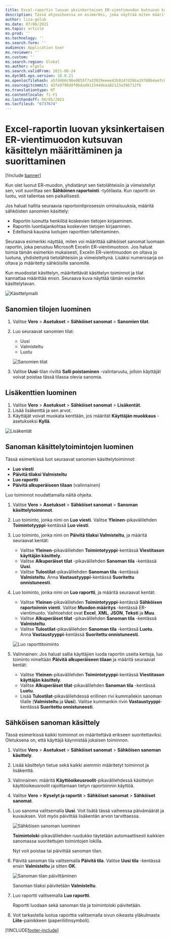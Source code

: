 ```yaml
---
title: Excel-raportin luovan yksinkertaisen ER-vientimuodon kutsuvan käsittelyn määrittäminen ja suorittaminen
description: Tässä ohjeaiheessa on esimerkki, joka näyttää miten määrittää ja käyttää sähköisiä sanomia.
author: liza-golub
ms.date: 07/06/2021
ms.topic: article
ms.prod: ''
ms.technology: ''
ms.search.form: ''
audience: Application User
ms.reviewer: ''
ms.custom: ''
ms.search.region: Global
ms.author: elgolu
ms.search.validFrom: 2021-06-24
ms.dyn365.ops.version: 10.0.21
ms.openlocfilehash: a5fd466c98e0855f7a33929eeee42b9147d26ba19780b4ae7c8eb895ac27ea5e
ms.sourcegitcommit: 42fe9790ddf0bdad911544deaa82123a396712fb
ms.translationtype: HT
ms.contentlocale: fi-FI
ms.lasthandoff: 08/05/2021
ms.locfileid: "6737674"
---
```

# <a name="set-up-and-run-processing-to-call-a-simple-exporting-er-format-to-generate-an-excel-report"></a>Excel-raportin luovan yksinkertaisen ER-vientimuodon kutsuvan käsittelyn määrittäminen ja suorittaminen

[!include [banner](../includes/banner.md)]

Kun olet luonut ER-muodon, yhdistänyt sen tietolähteisiin ja viimeistellyt sen, voit suorittaa sen **Sähköinen raportointi** -työtilasta. Kun raportti on luotu, voit tallentaa sen paikallisesti.

Jos haluat hallita seuraavia raportointiprosessin ominaisuuksia, määritä sähköisten sanomien käsittely:

- Raportin luonutta henkilöä koskevien tietojen kirjaaminen.
- Raportin luontiajankohtaa koskevien tietojen kirjaaminen.
- Edellisinä kausina luotujen raporttien tallentaminen.

Seuraava esimerkki näyttää, miten voi määrittää sähköiset sanomat luomaan raportin, joka perustuu Microsoft Excelin ER-vientimuotoon. Jos haluat toimia tämän esimerkin mukaisesti, Excelin ER-vientimuodon on oltava jo luotuna, yhdistettynä tietolähteisiin ja viimeisteltynä. Lisäksi numerosarja on oltava jo määritetty sähköisille sanomille.

Kun muodostat käsittelyn, määritettävät käsittelyn toiminnot ja tilat kannattaa määrittää ensin. Seuraava kuva näyttää tämän esimerkin käsittelytavan.

![Käsittelymalli](media/processing-scheme.png)

## <a name="create-message-statuses"></a>Sanomien tilojen luominen

1. Valitse **Vero** \> **Asetukset** \> **Sähköiset sanomat** \> **Sanomien tilat**.
2. Luo seuraavat sanomien tilat:

    - Uusi
    - Valmisteltu
    - Luotu

    ![Sanomien tilat](media/message-statuses.png)

3. Valitse **Uusi**-tilan riviltä **Salli poistaminen** -valintaruutu, jolloin käyttäjät voivat poistaa tässä tilassa olevia sanomia.

## <a name="create-additional-fields"></a>Lisäkenttien luominen

1. Valitse **Vero** \> **Asetukset** \> **Sähköiset sanomat** \> **Lisäkentät**.
2. Lisää lisäkenttä ja sen arvot.
3. Käyttäjät voivat muokata kenttään, jos määrität **Käyttäjän muokkaus** -asetukseksi **Kyllä**.

![Lisäkentät](media/additional-fields.png)

## <a name="create-message-processing-actions"></a>Sanoman käsittelytoimintojen luominen

Tässä esimerkissä luot seuraavat sanomien käsittelytoiminnot:

- **Luo viesti**
- **Päivitä tilaksi Valmisteltu**
- **Luo raportti**
- **Päivitä alkuperäiseen tilaan** (valinnainen)

Luo toiminnot noudattamalla näitä ohjeita.

1. Valitse **Vero** \> **Asetukset** \> **Sähköiset sanomat** \> **Sanoman käsittelytoiminnot**.
2. Luo toiminto, jonka nimi on **Luo viesti**. Valitse **Yleinen**-pikavälilehden **Toimintotyyppi**-kentässä **Luo viesti**.
3. Luo toiminto, jonka nimi on **Päivitä tilaksi Valmisteltu**, ja määritä seuraavat kentät:

    - Valitse **Yleinen**-pikavälilehden **Toimintotyyppi**-kentässä **Viestitason käyttäjän käsittely**.
    - Valitse **Alkuperäiset tilat** -pikavälilehden **Sanoman tila** -kentässä **Uusi**.
    - Valitse **Tulostilat**-pikavälilehden **Sanoman tila** -kentässä **Valmisteltu**. Anna **Vastaustyyppi**-kentässä **Suoritettu onnistuneesti**.

4. Luo toiminto, jonka nimi on **Luo raportti**, ja määritä seuraavat kentät:

    - Valitse **Yleinen**-pikavälilehden **Toimintotyyppi**-kentässä **Sähköisen raportoinnin vienti**. Valitse **Muodon määritys** -kentässä ER-vientimuoto. Vaihtoehdot ovat **Excel**, **XML**, **JSON**, **Teksti** ja **Muu**.
    - Valitse **Alkuperäiset tilat** -pikavälilehden **Sanoman tila** -kentässä **Valmisteltu**.
    - Valitse **Tulostilat**-pikavälilehden **Sanoman tila** -kentässä **Luotu**. Anna **Vastaustyyppi**-kentässä **Suoritettu onnistuneesti**.

    ![Luo raporttitoiminto](media/generate-report-action.png)

5. Valinnainen: Jos haluat sallia käyttäjien luoda raportin useita kertoja, luo toiminto nimeltään **Päivitä alkuperäiseen tilaan** ja määritä seuraavat kentät:

    - Valitse **Yleinen**-pikavälilehden **Toimintotyyppi**-kentässä **Viestitason käyttäjän käsittely**.
    - Valitse **Alkuperäiset tilat**-pikavälilehden **Sanoman tila** -kentässä **Luotu**.
    - Lisää **Tulostilat**-pikavälilehdessä erillinen rivi kummallekin sanoman tilalle (**Valmisteltu** ja **Uusi**). Valitse kummankin rivin **Vastaustyyppi**-kentässä **Suoritettu onnistuneesti**.

## <a name="electronic-message-processing"></a>Sähköisen sanoman käsittely

Tässä esimerkissä kaikki toiminnot on määritettävä erikseen suoritettaviksi. Oletuksena on, että käyttäjä käynnistää jokaisen toiminnon.

1. Valitse **Vero** \> **Asetukset** \> **Sähköiset sanomat** \> **Sähköisen sanoman käsittely**.
2. Lisää käsittelyn tietue sekä kaikki aiemmin määritetyt toiminnot ja lisäkenttä.
3. Valinnainen: määritä **Käyttöoikeusroolit**-pikavälilehdessä käsittelyn käyttöoikeusroolit rajoittamaan tietyn raportoinnin käyttöä.
4. Valitse **Vero** \> **Kyselyt ja raportit** \> **Sähköiset sanomat** \> **Sähköiset sanomat**.
5. Luo sanoma valitsemalla **Uusi**. Voit lisätä tässä vaiheessa päivämäärät ja kuvauksen. Voit myös päivittää lisäkentän arvon tarvittaessa.

    ![Sähköisen sanoman luominen](media/create-electronic-message.png)

    **Toimintoloki**-pikavälilehden ruudukko täytetään automaattisesti kaikkien sanomassa suoritettujen toimintojen lokilla.

    Nyt voit poistaa tai päivittää sanoman tilan. 

6. Päivitä sanoman tila valitsemalla **Päivitä tila**. Valitse **Uusi tila** -kentässä ensin **Valmisteltu** ja sitten **OK**.

    ![Sanoman tilan päivittäminen](media/update-status.png)

    Sanoman tilaksi päivitetään **Valmisteltu**.

7. Luo raportti valitsemalla **Luo raportti**.

    Raportti luodaan sekä sanoman tila ja toimintoloki päivitetään.

8. Voit tarkastella luotua raporttia valitsemalla sivun oikeasta yläkulmasta **Liite**-painikkeen (paperiliitinsymboli).

[!INCLUDE[footer-include](../../includes/footer-banner.md)]
